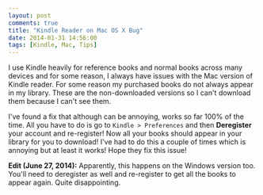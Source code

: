 ```yaml
---
layout: post
comments: true
title: "Kindle Reader on Mac OS X Bug"
date: 2014-01-31 14:56:00
tags: [Kindle, Mac, Tips]
---
```


I use Kindle heavily for reference books and normal books across many devices
and for some reason, I always have issues with the Mac version of Kindle reader.
For some reason my purchased books do not always appear in my library. These are
the non-downloaded versions so I can't download them because I can't see them.

I've found a fix that although can be annoying, works so far 100% of the
time. All you have to do is go to `Kindle > Preferences` and then **Deregister**
your account and re-register! Now all your books should appear in your library
for you to download! I've had to do this a couple of times which is annoying but
at least it works! Hope they fix this issue!

**Edit (June 27, 2014):** Apparently, this happens on the Windows version too.
You'll need to deregister as well and re-register to get all the books to appear
again. Quite disappointing.
